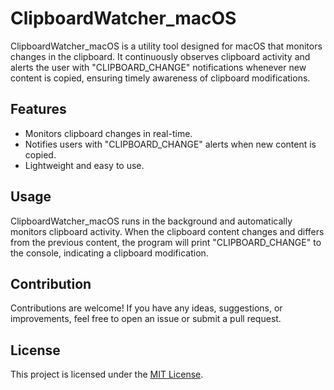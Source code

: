 # ClipboardWatcher_macOS

ClipboardWatcher_macOS is a utility tool designed for macOS that monitors changes in the clipboard. It continuously observes clipboard activity and alerts the user with "CLIPBOARD_CHANGE" notifications whenever new content is copied, ensuring timely awareness of clipboard modifications.

## Features

- Monitors clipboard changes in real-time.
- Notifies users with "CLIPBOARD_CHANGE" alerts when new content is copied.
- Lightweight and easy to use.

## Usage

ClipboardWatcher_macOS runs in the background and automatically monitors clipboard activity. When the clipboard content changes and differs from the previous content, the program will print "CLIPBOARD_CHANGE" to the console, indicating a clipboard modification.

## Contribution

Contributions are welcome! If you have any ideas, suggestions, or improvements, feel free to open an issue or submit a pull request.

## License

This project is licensed under the [MIT License](LICENSE).

